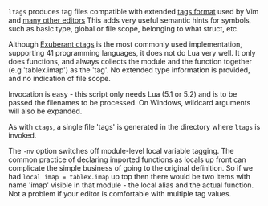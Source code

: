 `ltags` produces tag files compatible with extended [tags format](http://ctags.sourceforge.net/FORMAT)
used by Vim and [many other editors](http://en.wikipedia.org/wiki/Ctags#Editors_that_support_ctags)
This adds very useful semantic hints for symbols, such as basic type, global or file scope, belonging to what
struct, etc.

Although [Exuberant ctags](http://ctags.sourceforge.net/) is the most commonly used implementation, supporting
41 programming languages, it does not do Lua very well.  It only does functions, and always collects the module
and the function together (e.g 'tablex.imap') as the 'tag'.  No extended type information is provided, and no
indication of file scope.

Invocation is easy - this script only needs Lua (5.1 or 5.2) and is to be passed the filenames to be processed.
On Windows, wildcard arguments will also be expanded.

As with `ctags`, a single file 'tags' is generated in the directory where `ltags` is invoked.

The `-nv` option switches off module-level local variable tagging. 
The common practice of declaring imported functions as locals up front can complicate 
the simple business of going to the original definition.  So if we had `local imap = tablex.imap` up
top then there would be two items with name 'imap' visible in that module - the local alias
and the actual function.  Not a problem if your editor is comfortable with multiple tag values.
